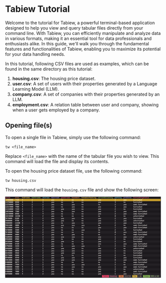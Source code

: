 # Tabiew Tutorial

Welcome to the tutorial for Tabiew, a powerful terminal-based application designed to help you view and query tabular files directly from your command line. With Tabiew, you can efficiently manipulate and analyze data in various formats, making it an essential tool for data professionals and enthusiasts alike. In this guide, we'll walk you through the fundamental features and functionalities of Tabiew, enabling you to maximize its potential for your data handling needs.

In this tutorial, following CSV files are used as examples, which can be found in the same directory as this tutorial:

1. **housing.csv**: The housing price dataset.
2. **user.csv**: A set of users with their properties generated by a Language Learning Model (LLM).
3. **company.csv**: A set of companies with their properties generated by an LLM.
4. **employment.csv**: A relation table between user and company, showing when a user gets employed by a company.

## Opening file(s) 
To open a single file in Tabiew, simply use the following command:

```
tw <file_name>
```

Replace `<file_name>` with the name of the tabular file you wish to view. This command will load the file and display its contents.

To open the housing price dataset file, use the following command:

```
tw housing.csv
```

This command will load the `housing.csv` file and show the following screen:

![image failed to load](images/main_page.png)